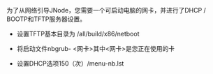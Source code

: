为了从网络引导JNode，您需要一个可启动电脑的网卡，并进行了DHCP / BOOTP和TFTP服务器设置。

* 设置TFTP基本目录为 <JNode dir>/all/build/x86/netboot

* 将启动文件nbgrub- <网卡>其中<网卡>是您正在使用的卡

* 设置DHCP选项150（次）/menu-nb.lst
